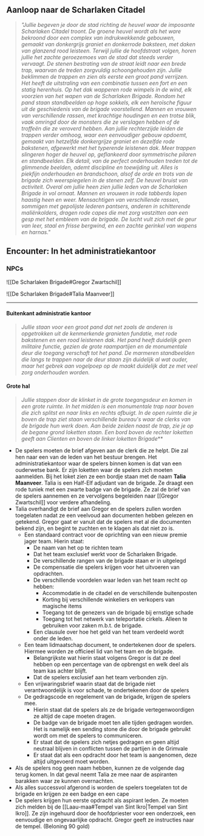 
## Aanloop naar de Scharlaken Citadel
>*"Jullie begeven je door de stad richting de heuvel waar de imposante Scharlaken Citadel troont. De groene heuvel wordt als het ware bekroond door een complex van indrukwekkende gebouwen, gemaakt van donkergrijs graniet en donkerrode baksteen, met daken van glanzend rood leisteen. Terwijl jullie de hoofdstraat volgen, horen jullie het zachte geroezemoes van de stad dat steeds verder vervaagt. De stenen bestrating van de straat leidt naar een brede trap, waarvan de treden zorgvuldig schoongehouden zijn.*
>*Jullie beklimmen de trappen en zien als eerste een groot pand verrijzen. Het heeft de uitstraling van een combinatie tussen een fort en een statig herenhuis. Op het dak wapperen rode wimpels in de wind, elk voorzien van het wapen van de Scharlaken Brigade. Rondom het pand staan standbeelden op hoge sokkels, elk een heroïsche figuur uit de geschiedenis van de brigade voorstellend. Mannen en vrouwen van verschillende rassen, met krachtige houdingen en een trotse blik, vaak omringd door de monsters die ze verslagen hebben of de troffeën die ze veroverd hebben.*
>*Aan jullie rechterzijde leiden de trappen verder omhoog, waar een eenvoudiger gebouw opdoemt, gemaakt van hetzelfde donkergrijze graniet en dezelfde rode bakstenen, afgewerkt met het typerende leistenen dak. Meer trappen slingeren hoger de heuvel op, geflankeerd door symmetrische pilaren en standbeelden. Elk detail, van de perfect onderhouden treden tot de glimmende beelden, ademt discipline en toewijding uit. Alles is piekfijn onderhouden en brandschoon, alsof de orde en trots van de brigade zich weerspiegelen in de stenen zelf.*
>*De heuvel bruist van activiteit. Overal om jullie heen zien jullie leden van de Scharlaken Brigade in vol ornaat. Mannen en vrouwen in rode tabberds lopen haastig heen en weer. Mensachtigen van verschillende rassen, sommigen met gepolijste lederen pantsers, anderen in schitterende maliënkolders, dragen rode capes die met zorg vastzitten aan een gesp met het embleem van de brigade. De lucht vult zich met de geur van leer, staal en frisse bergwind, en een zachte gerinkel van wapens en harnas."*


## Encounter: In het administratiekantoor

### NPCs

![[De Scharlaken Brigade#Gregor Zwartschil]]

![[De Scharlaken Brigade#Talia Maanveer]]

---

#### Buitenkant administratie kantoor
>*Jullie staan voor een groot pand dat net zoals de anderen is opgetrokken uit de kenmerkende granieten fundatie, met rode bakstenen en een rood leistenen dak. Het pand heeft duidelijk geen militaire functie, gezien de grote raampartijen en de monumentale deur die toegang verschaft tot het pand. De marmeren standbeelden die langs te trappen naar de deur staan zijn duidelijk al wat ouder, maar het gebrek aan vogelpoep op de maakt duidelijk dat ze met veel zorg onderhouden worden.*

#### Grote hal
>*Jullie stappen door de klinket in de grote toegangsdeur en komen in een grote ruimte. In het midden is een monumentale trap naar boven die zich splitst en naar links en rechts afbuigt. In de open ruimte die je boven de trap ziet staan verschillende bureau's waar de clerks van de brigade hun werk doen. Aan beide zeiden naast de trap, zie je op de begane grond loketten staan. Een bord boven de rechter loketten geeft aan Clienten en boven de linker loketten Brigade*** 

- De spelers moeten de brief afgeven aan de clerk die ze helpt. Die zal hen naar een van de leden van het bestuur brengen. Het administratiekantoor waar de spelers binnen komen is dat van een ouderwetse bank. Er zijn loketten waar de spelers zich moeten aanmelden. Bij het loket zien ze een bordje staan met de naam **Talia Maanveer**. Talia is een Half-Elf adjudant van de brigade. Ze draagt een rode tuniek met een zwarte badge van de brigade. Ze zal de brief van de spelers aannemen en ze vervolgens begeleiden naar [[Gregor Zwartschil]] voor verdere afhandeling.
- Talia overhandigt de brief aan Gregor en de spelers zullen worden toegelaten nadat ze een veelvoud aan documenten hebben gelezen en getekend. Gregor gaat er vanuit dat de spelers met al die documenten bekend zijn, en begint te zuchten en te klagen als dat niet zo is.
	- Een standaard contract voor de oprichting van een nieuw premie jager team. Hierin staat:
		- De naam van het op te richten team
		- Dat het team exclusief werkt voor de Scharlaken Brigade.
		- De verschillende rangen van de brigade staan er in uitgelegd
		- De compensatie die spelers krijgen voor het uitvoeren van opdrachten.
		- De verschillende voordelen waar leden van het team recht op hebben:
			- Accommodatie in de citadel en de verschillende buitenposten
			- Korting bij verschillende winkeliers en verkopers van magische items
			- Toegang tot de genezers van de brigade bij ernstige schade
			- Toegang tot het netwerk van teleportatie cirkels. Alleen te gebruiken voor zaken m.b.t. de brigade.
		- Een clausule over hoe het geld van het team verdeeld wordt onder de leden.
	- Een team lidmaatschap document, te ondertekenen door de spelers. Hiermee worden ze officieel lid van het team en de brigade.
		- Belangrijkste wat hierin staat volgens Gregor is dat ze deel hebben op een percentage van de opbrengst en welk deel als team kas achter blijft.
		- Dat de spelers exclusief aan het team verbonden zijn.
	- Een vrijwaringsbrief waarin staat dat de brigade niet verantwoordelijk is voor schade, te ondertekenen door de spelers
	- De gedragscode en regelement van de brigade, krijgen de spelers mee.
		- Hierin staat dat de spelers als ze de brigade vertegenwoordigen ze altijd de cape moeten dragen.
		- De badge van de brigade moet ten alle tijden gedragen worden. Het is namelijk een sending stone die door de brigade gebruikt wordt om met de spelers to communiceren.
		- Er staat dat de spelers zich netjes gedragen en geen altijd neutraal blijven in conflicten tussen de partijen in de Grimvale
		- Er staat dat als een opdracht door het team is aangenomen, deze altijd uitgevoerd moet worden.
- Als de spelers nog geen naam hebben, kunnen ze de volgende dag terug komen. In dat geval neemt Talia ze mee naar de aspiranten barakken waar ze kunnen overnachten.
- Als alles successvol afgerond is worden de spelers toegelaten tot de brigade en krijgen ze een badge en een cape
- De spelers krijgen hun eerste opdracht als aspirant leden. Ze moeten zich melden bij de [[Laau-maa#Tempel van Sint Ikro|Tempel van Sint Ikro]]. Ze zijn ingehuurd door de hoofdpriester voor een onderzoek, een eenvoudige en ongevaarlijke opdracht. Gregor geeft ze instructies naar de tempel. (Beloning 90 gold)

